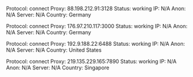 Protocol: connect
Proxy: 88.198.212.91:3128
Status: working
IP: N/A
Anon: N/A
Server: N/A
Country: Germany

Protocol: connect
Proxy: 176.97.210.117:3000
Status: working
IP: N/A
Anon: N/A
Server: N/A
Country: Germany

Protocol: connect
Proxy: 192.9.188.22:6488
Status: working
IP: N/A
Anon: N/A
Server: N/A
Country: United States

Protocol: connect
Proxy: 219.135.229.165:7890
Status: working
IP: N/A
Anon: N/A
Server: N/A
Country: Singapore


